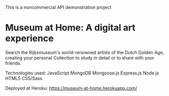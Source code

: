 This is a noncommercial API demonstration project
# Museum at Home: A digital art experience

Search the Rijksmuseum's world-renowned artists of the Dutch Golden Age, creating your personal Collection to study in detail or to share with your friends.

Technologies used:
JavaScript
MongoDB
Mongoose.js
Express.js
Node.js
HTML5
CSS/Sass



Deployed at Heroku: https://museum-at-home.herokuapp.com/
